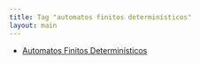```yaml
---
title: Tag "automatos finitos determinísticos"
layout: main
---
```


* [Automatos Finitos Determinísticos](/./teaching/theory/dfa)
